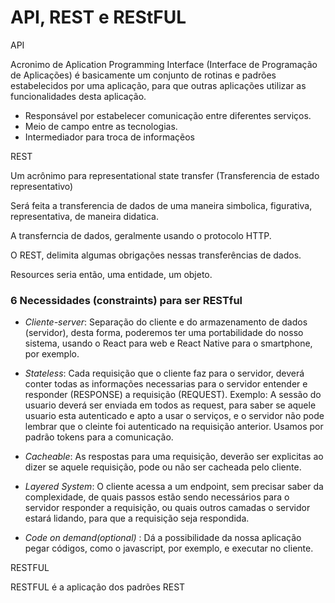 # API, REST e REStFUL

API 

Acronimo de Aplication Programming Interface (Interface de Programação de Aplicações) é 
basicamente um conjunto de rotinas e padrões estabelecidos por uma aplicação, para que 
outras aplicações utilizar as funcionalidades desta aplicação. 

- Responsável por estabelecer comunicação entre diferentes serviços.
- Meio de campo entre as tecnologias. 
- Intermediador para troca de informaçẽos



REST 

Um acrônimo para representational state transfer (Transferencia de estado representativo)

Será feita a transferencia de dados de uma maneira simbolica, figurativa, representativa, de maneira didatica.

A transferncia de dados, geralmente usando o protocolo HTTP.
 
O REST, delimita algumas obrigações nessas transferências de dados. 

Resources seria então, uma entidade, um objeto.

### 6 Necessidades (constraints) para ser RESTful

- _Cliente-server_: Separação do cliente e do armazenamento de dados (servidor), desta forma,  poderemos ter uma 
portabilidade do nosso sistema, usando o React para web e React Native para o smartphone, por exemplo.

- _Stateless_: Cada requisição que o cliente faz para o servidor, deverá conter todas as informações necessarias para
o servidor entender e responder (RESPONSE) a requisição (REQUEST). Exemplo: A sessão do usuario deverá ser enviada
em todos as request, para saber se aquele usuario esta autenticado e apto a usar o serviços, e o servidor não pode 
lembrar que o cleinte foi autenticado na requisição anterior. Usamos por padrão tokens para a comunicação.

- _Cacheable_: As respostas para uma requisição, deverão ser explicitas ao dizer se aquele requisição, pode ou não ser
cacheada pelo cliente. 

- _Layered System_: O cliente acessa a um endpoint, sem precisar saber da complexidade, de quais passos estão sendo
necessários para o servidor responder a requisição, ou quais outros camadas o servidor estará lidando, para que a 
requisição seja respondida.

- _Code on demand(optional)_ : Dá a possibilidade da nossa aplicação pegar códigos, como o javascript, por exemplo, e 
executar no cliente.  


RESTFUL

RESTFUL é a aplicação dos padrões REST 